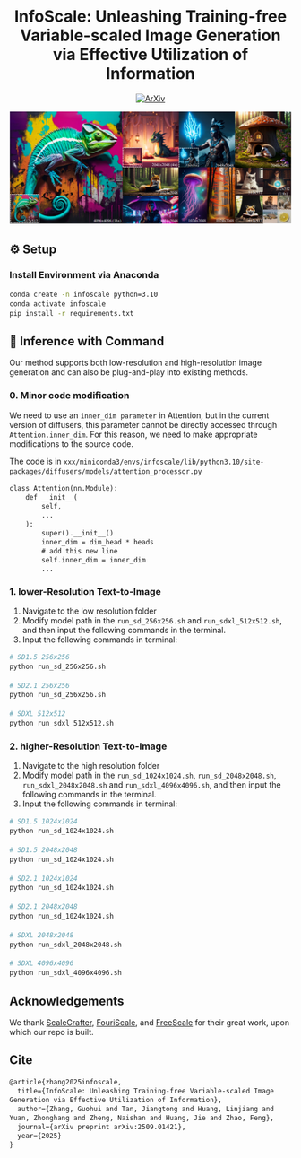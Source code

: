 <div align="center">
    <h1 align="center"> InfoScale: Unleashing Training-free Variable-scaled Image Generation via Effective Utilization of Information
    </h1>
</div>
<div align="center">
    <a href="https://arxiv.org/abs/2509.01421">
        <img src="https://img.shields.io/badge/ArXiv-2509.25027-b31b1b.svg" alt="ArXiv" />
    </a>
</div>

![alt text](assets/tease.png)
## ⚙️ Setup

### Install Environment via Anaconda
```bash
conda create -n infoscale python=3.10
conda activate infoscale
pip install -r requirements.txt
```

## 💫 Inference with Command
Our method supports both low-resolution and high-resolution image generation and can also be plug-and-play into existing methods.

### 0. Minor code modification
We need to use an `inner_dim parameter` in Attention, but in the current version of diffusers, this parameter cannot be directly accessed through `Attention.inner_dim`. For this reason, we need to make appropriate modifications to the source code.

The code is in 
`xxx/miniconda3/envs/infoscale/lib/python3.10/site-packages/diffusers/models/attention_processor.py`
```
class Attention(nn.Module):
    def __init__(
        self,
        ...
    ):
        super().__init__()
        inner_dim = dim_head * heads
        # add this new line
        self.inner_dim = inner_dim
        ...
```

### 1. lower-Resolution Text-to-Image
1) Navigate to the low resolution folder
1) Modify model path in the `run_sd_256x256.sh` and `run_sdxl_512x512.sh`, and then input the following commands in the terminal.
2) Input the following commands in terminal:
```bash
# SD1.5 256x256
python run_sd_256x256.sh

# SD2.1 256x256
python run_sd_256x256.sh

# SDXL 512x512
python run_sdxl_512x512.sh
```

### 2. higher-Resolution Text-to-Image
1) Navigate to the high resolution folder
1) Modify model path in the `run_sd_1024x1024.sh`, `run_sd_2048x2048.sh`, `run_sdxl_2048x2048.sh` and `run_sdxl_4096x4096.sh`, and then input the following commands in the terminal.
2) Input the following commands in terminal:
```bash
# SD1.5 1024x1024
python run_sd_1024x1024.sh

# SD1.5 2048x2048
python run_sd_1024x1024.sh

# SD2.1 1024x1024
python run_sd_1024x1024.sh

# SD2.1 2048x2048
python run_sd_1024x1024.sh

# SDXL 2048x2048
python run_sdxl_2048x2048.sh

# SDXL 4096x4096
python run_sdxl_4096x4096.sh
```

## Acknowledgements
We thank [ScaleCrafter](https://github.com/YingqingHe/ScaleCrafter), [FouriScale](https://github.com/LeonHLJ/FouriScale), and [FreeScale](https://github.com/ali-vilab/FreeScale) for their great work, upon which our repo is built.


## Cite
```
@article{zhang2025infoscale,
  title={InfoScale: Unleashing Training-free Variable-scaled Image Generation via Effective Utilization of Information},
  author={Zhang, Guohui and Tan, Jiangtong and Huang, Linjiang and Yuan, Zhonghang and Zheng, Naishan and Huang, Jie and Zhao, Feng},
  journal={arXiv preprint arXiv:2509.01421},
  year={2025}
}
```
